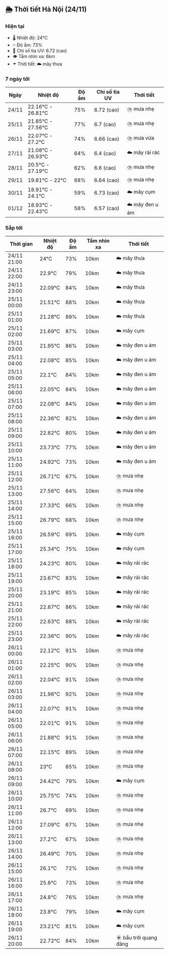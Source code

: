 ## 🌦️ Thời tiết Hà Nội (24/11)

### Hiện tại

- 🌡️ Nhiệt độ: 24℃
- 💦 Độ ẩm: 73%
- 🌟 Chỉ số tia UV: 6.72 (cao)
- 👁️ Tầm nhìn xa: 6km
- ☂️ Thời tiết: ☁️ mây thưa

### 7 ngày tới

| Ngày | Nhiệt độ | Độ ẩm | Chỉ số tia UV | Thời tiết |
| --- | --- | --- | --- | --- |
| 24/11 | 22.16℃ - 26.81℃ | 75% | 6.72 (cao) | ⛈️ mưa nhẹ |
| 25/11 | 21.85℃ - 27.56℃ | 77% | 6.7 (cao) | ⛈️ mưa nhẹ |
| 26/11 | 22.07℃ - 27.2℃ | 74% | 6.66 (cao) | ⛈️ mưa vừa |
| 27/11 | 21.08℃ - 26.93℃ | 64% | 6.4 (cao) | ☁️ mây rải rác |
| 28/11 | 20.5℃ - 27.19℃ | 62% | 6.6 (cao) | ⛈️ mưa nhẹ |
| 29/11 | 19.81℃ - 22℃ | 68% | 6.64 (cao) | ⛈️ mưa nhẹ |
| 30/11 | 18.91℃ - 24.1℃ | 59% | 6.73 (cao) | ☁️ mây cụm |
| 01/12 | 18.93℃ - 22.43℃ | 58% | 6.57 (cao) | ☁️ mây đen u ám |

### Sắp tới

| Thời gian | Nhiệt độ | Độ ẩm | Tầm nhìn xa | Thời tiết |
| --- | --- | --- | --- | --- |
| 24/11 21:00 | 24℃ | 73% | 10km | ☁️ mây thưa |
| 24/11 22:00 | 22.9℃ | 79% | 10km | ☁️ mây thưa |
| 24/11 23:00 | 22.09℃ | 84% | 10km | ☁️ mây thưa |
| 25/11 00:00 | 21.51℃ | 88% | 10km | ☁️ mây thưa |
| 25/11 01:00 | 21.28℃ | 89% | 10km | ☁️ mây thưa |
| 25/11 02:00 | 21.69℃ | 87% | 10km | ☁️ mây cụm |
| 25/11 03:00 | 21.95℃ | 86% | 10km | ☁️ mây đen u ám |
| 25/11 04:00 | 22.08℃ | 85% | 10km | ☁️ mây đen u ám |
| 25/11 05:00 | 22.1℃ | 84% | 10km | ☁️ mây đen u ám |
| 25/11 06:00 | 22.05℃ | 84% | 10km | ☁️ mây đen u ám |
| 25/11 07:00 | 22.08℃ | 84% | 10km | ☁️ mây đen u ám |
| 25/11 08:00 | 22.36℃ | 82% | 10km | ☁️ mây đen u ám |
| 25/11 09:00 | 22.82℃ | 80% | 10km | ☁️ mây đen u ám |
| 25/11 10:00 | 23.73℃ | 77% | 10km | ☁️ mây đen u ám |
| 25/11 11:00 | 24.92℃ | 73% | 10km | ☁️ mây đen u ám |
| 25/11 12:00 | 26.71℃ | 67% | 10km | ⛈️ mưa nhẹ |
| 25/11 13:00 | 27.56℃ | 64% | 10km | ⛈️ mưa nhẹ |
| 25/11 14:00 | 27.33℃ | 66% | 10km | ⛈️ mưa nhẹ |
| 25/11 15:00 | 26.79℃ | 68% | 10km | ⛈️ mưa nhẹ |
| 25/11 16:00 | 26.59℃ | 69% | 10km | ☁️ mây cụm |
| 25/11 17:00 | 25.34℃ | 75% | 10km | ☁️ mây cụm |
| 25/11 18:00 | 24.23℃ | 80% | 10km | ☁️ mây rải rác |
| 25/11 19:00 | 23.67℃ | 83% | 10km | ☁️ mây rải rác |
| 25/11 20:00 | 23.19℃ | 85% | 10km | ☁️ mây rải rác |
| 25/11 21:00 | 22.87℃ | 86% | 10km | ☁️ mây rải rác |
| 25/11 22:00 | 22.63℃ | 88% | 10km | ☁️ mây rải rác |
| 25/11 23:00 | 22.36℃ | 90% | 10km | ☁️ mây rải rác |
| 26/11 00:00 | 22.12℃ | 91% | 10km | ⛈️ mưa nhẹ |
| 26/11 01:00 | 22.25℃ | 90% | 10km | ⛈️ mưa nhẹ |
| 26/11 02:00 | 22.04℃ | 91% | 10km | ⛈️ mưa nhẹ |
| 26/11 03:00 | 21.96℃ | 92% | 10km | ⛈️ mưa nhẹ |
| 26/11 04:00 | 22.07℃ | 91% | 10km | ⛈️ mưa nhẹ |
| 26/11 05:00 | 22.01℃ | 91% | 10km | ⛈️ mưa nhẹ |
| 26/11 06:00 | 21.88℃ | 91% | 10km | ⛈️ mưa nhẹ |
| 26/11 07:00 | 22.15℃ | 89% | 10km | ⛈️ mưa nhẹ |
| 26/11 08:00 | 23℃ | 85% | 10km | ⛈️ mưa nhẹ |
| 26/11 09:00 | 24.42℃ | 79% | 10km | ☁️ mây cụm |
| 26/11 10:00 | 25.75℃ | 74% | 10km | ⛈️ mưa nhẹ |
| 26/11 11:00 | 26.7℃ | 69% | 10km | ⛈️ mưa nhẹ |
| 26/11 12:00 | 27.09℃ | 67% | 10km | ⛈️ mưa nhẹ |
| 26/11 13:00 | 27.2℃ | 67% | 10km | ⛈️ mưa nhẹ |
| 26/11 14:00 | 26.49℃ | 70% | 10km | ⛈️ mưa nhẹ |
| 26/11 15:00 | 26.1℃ | 72% | 10km | ⛈️ mưa nhẹ |
| 26/11 16:00 | 25.8℃ | 73% | 10km | ⛈️ mưa nhẹ |
| 26/11 17:00 | 24.8℃ | 76% | 10km | ⛈️ mưa nhẹ |
| 26/11 18:00 | 23.8℃ | 79% | 10km | ☁️ mây cụm |
| 26/11 19:00 | 23.21℃ | 81% | 10km | ☁️ mây cụm |
| 26/11 20:00 | 22.72℃ | 84% | 10km | ☀️ bầu trời quang đãng |
